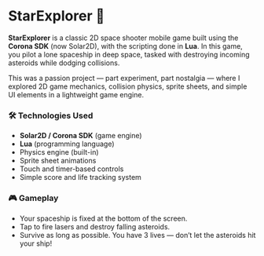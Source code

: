 # StarExplorer 🚀

**StarExplorer** is a classic 2D space shooter mobile game built using the **Corona SDK** (now Solar2D), with the scripting done in **Lua**. In this game, you pilot a lone spaceship in deep space, tasked with destroying incoming asteroids while dodging collisions. 

This was a passion project — part experiment, part nostalgia — where I explored 2D game mechanics, collision physics, sprite sheets, and simple UI elements in a lightweight game engine.

### 🛠️ Technologies Used
- **Solar2D / Corona SDK** (game engine)
- **Lua** (programming language)
- Physics engine (built-in)
- Sprite sheet animations
- Touch and timer-based controls
- Simple score and life tracking system

### 🎮 Gameplay
- Your spaceship is fixed at the bottom of the screen.
- Tap to fire lasers and destroy falling asteroids.
- Survive as long as possible. You have 3 lives — don’t let the asteroids hit your ship!
